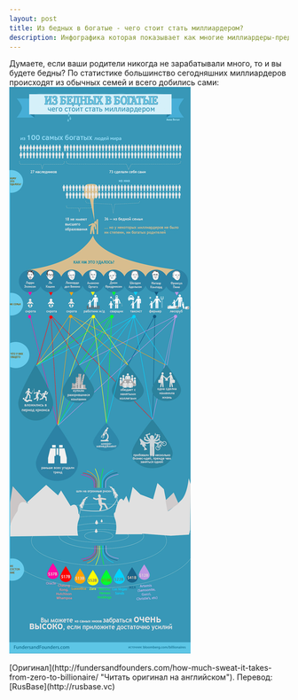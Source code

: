 ```yaml
---
layout: post
title: Из бедных в богатые - чего стоит стать миллиардером?
description: Инфографика которая показывает как многие миллиардеры-предприниматели добились успеха с нуля.
---
```


Думаете, если ваши родители никогда не зарабатывали много, то и вы будете бедны? По статистике большинство сегодняшних миллиардеров происходят из обычных семей и всего добились сами:
![Из бедных в богатые, чего стоит стать миллиардером - инфографика](/img/iz-bednyh-v-bogatye.jpg)
<p class="credits">[Оригинал](http://fundersandfounders.com/how-much-sweat-it-takes-from-zero-to-billionaire/ "Читать оригинал на английском"). Перевод: [RusBase](http://rusbase.vc)</p>